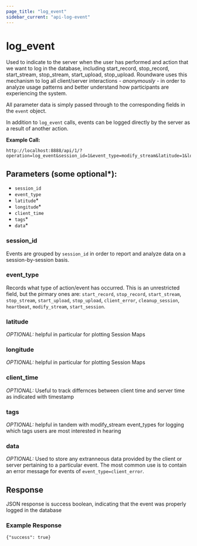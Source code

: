 ```yaml
---
page_title: "log_event"
sidebar_current: "api-log-event"
---
```


# log_event

Used to indicate to the server when the user has performed and action that we want to log in the database, including start_record, stop_record, start_stream, stop_stream, start_upload, stop_upload.  Roundware uses this mechanism to log all client/server interactions - *anonymously* - in order to analyze usage patterns and better understand how participants are experiencing the system.

All parameter data is simply passed through to the corresponding fields in the `event` object.

In addition to `log_event` calls, events can be logged directly by the server as a result of another action.

**Example Call:**

```
http://localhost:8888/api/1/?operation=log_event&session_id=1&event_type=modify_stream&latitude=1&longitude=1&tags=1,2,3
```

## Parameters (some optional*):

* `session_id`
* `event_type`
* `latitude`*
* `longitude`*
* `client_time`
* `tags`*
* `data`*

### session_id

Events are grouped by `session_id` in order to report and analyze data on a session-by-session basis.

### event_type

Records what type of action/event has occurred. This is an unrestricted field, but the pirmary ones are:
`start_record`, `stop_record`, `start_stream`, `stop_stream`, `start_upload`, `stop_upload`, `client_error`,
`cleanup_session`, `heartbeat`, `modify_stream`, `start_session`.

### latitude

*OPTIONAL:* helpful in particular for plotting Session Maps

### longitude

*OPTIONAL:* helpful in particular for plotting Session Maps

### client_time

*OPTIONAL:* Useful to track differnces between client time and server time as indicated with timestamp

### tags

*OPTIONAL:* helpful in tandem with modify_stream event_types for logging which tags users are most interested in hearing

### data

*OPTIONAL:* Used to store any extranneous data provided by the client or server pertaining to a particular
event.  The most common use is to contain an error message for events of `event_type=client_error`.

## Response

JSON response is success boolean, indicating that the event was properly logged in the database

### Example Response

```
{"success": true}
```
